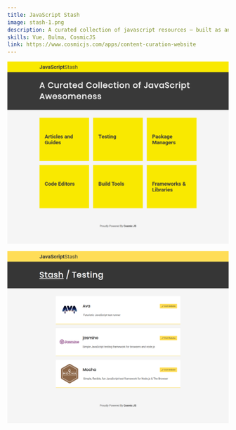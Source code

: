 ```yaml
---
title: JavaScript Stash
image: stash-1.png
description: A curated collection of javascript resources — built as an installable app for CosmicJS Platform
skills: Vue, Bulma, CosmicJS
link: https://www.cosmicjs.com/apps/content-curation-website
---
```

![javascript stash](/assets/images/works/stash-1.png)

![javascript stash](/assets/images/works/stash-2.png)
